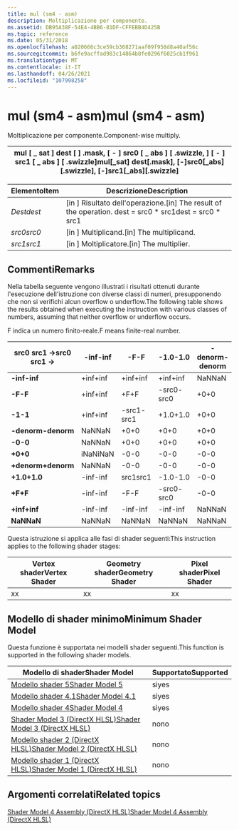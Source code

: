```yaml
---
title: mul (sm4 - asm)
description: Moltiplicazione per componente.
ms.assetid: DB95A38F-54E4-4BB6-81DF-CFFEBB4D425B
ms.topic: reference
ms.date: 05/31/2018
ms.openlocfilehash: a020666c3ce59cb368271aaf09f958d8a40af56c
ms.sourcegitcommit: b6fe9acffad983c14864b8fe0296f6025cb1f961
ms.translationtype: MT
ms.contentlocale: it-IT
ms.lasthandoff: 04/26/2021
ms.locfileid: "107998258"
---
```

# <a name="mul-sm4---asm"></a><span data-ttu-id="4f30d-103">mul (sm4 - asm)</span><span class="sxs-lookup"><span data-stu-id="4f30d-103">mul (sm4 - asm)</span></span>

<span data-ttu-id="4f30d-104">Moltiplicazione per componente.</span><span class="sxs-lookup"><span data-stu-id="4f30d-104">Component-wise multiply.</span></span>



| <span data-ttu-id="4f30d-105">mul \[ \_ sat \] dest \[ \] .mask, \[ - \] src0 \[ \_ abs \] \[ .swizzle, \] \[ - \] src1 \[ \_ abs \] \[ .swizzle\]</span><span class="sxs-lookup"><span data-stu-id="4f30d-105">mul\[\_sat\] dest\[.mask\], \[-\]src0\[\_abs\]\[.swizzle\], \[-\]src1\[\_abs\]\[.swizzle\]</span></span> |
|--------------------------------------------------------------------------------------------|



 



| <span data-ttu-id="4f30d-106">Elemento</span><span class="sxs-lookup"><span data-stu-id="4f30d-106">Item</span></span>                                                            | <span data-ttu-id="4f30d-107">Descrizione</span><span class="sxs-lookup"><span data-stu-id="4f30d-107">Description</span></span>                                                        |
|-----------------------------------------------------------------|--------------------------------------------------------------------|
| <span data-ttu-id="4f30d-108"><span id="dest"></span><span id="DEST"></span>*Dest*</span><span class="sxs-lookup"><span data-stu-id="4f30d-108"><span id="dest"></span><span id="DEST"></span>*dest*</span></span><br/> | <span data-ttu-id="4f30d-109">\[in \] Risultato dell'operazione.</span><span class="sxs-lookup"><span data-stu-id="4f30d-109">\[in\] The result of the operation.</span></span> <span data-ttu-id="4f30d-110">dest = src0 \* src1</span><span class="sxs-lookup"><span data-stu-id="4f30d-110">dest = src0 \* src1</span></span><br/> |
| <span data-ttu-id="4f30d-111"><span id="src0"></span><span id="SRC0"></span>*src0*</span><span class="sxs-lookup"><span data-stu-id="4f30d-111"><span id="src0"></span><span id="SRC0"></span>*src0*</span></span><br/> | <span data-ttu-id="4f30d-112">\[in \] Multiplicand.</span><span class="sxs-lookup"><span data-stu-id="4f30d-112">\[in\] The multiplicand.</span></span><br/>                                |
| <span data-ttu-id="4f30d-113"><span id="src1"></span><span id="SRC1"></span>*src1*</span><span class="sxs-lookup"><span data-stu-id="4f30d-113"><span id="src1"></span><span id="SRC1"></span>*src1*</span></span><br/> | <span data-ttu-id="4f30d-114">\[in \] Moltiplicatore.</span><span class="sxs-lookup"><span data-stu-id="4f30d-114">\[in\] The multiplier.</span></span><br/>                                  |



 

## <a name="remarks"></a><span data-ttu-id="4f30d-115">Commenti</span><span class="sxs-lookup"><span data-stu-id="4f30d-115">Remarks</span></span>

<span data-ttu-id="4f30d-116">Nella tabella seguente vengono illustrati i risultati ottenuti durante l'esecuzione dell'istruzione con diverse classi di numeri, presupponendo che non si verifichi alcun overflow o underflow.</span><span class="sxs-lookup"><span data-stu-id="4f30d-116">The following table shows the results obtained when executing the instruction with various classes of numbers, assuming that neither overflow or underflow occurs.</span></span>

<span data-ttu-id="4f30d-117">F indica un numero finito-reale.</span><span class="sxs-lookup"><span data-stu-id="4f30d-117">F means finite-real number.</span></span>



| <span data-ttu-id="4f30d-118">**src0 src1 ->**</span><span class="sxs-lookup"><span data-stu-id="4f30d-118">**src0 src1 ->**</span></span> | <span data-ttu-id="4f30d-119">**-inf**</span><span class="sxs-lookup"><span data-stu-id="4f30d-119">**-inf**</span></span> | <span data-ttu-id="4f30d-120">**-F**</span><span class="sxs-lookup"><span data-stu-id="4f30d-120">**-F**</span></span> | <span data-ttu-id="4f30d-121">**-1.0**</span><span class="sxs-lookup"><span data-stu-id="4f30d-121">**-1.0**</span></span> | <span data-ttu-id="4f30d-122">**-denorm**</span><span class="sxs-lookup"><span data-stu-id="4f30d-122">**-denorm**</span></span> | <span data-ttu-id="4f30d-123">**-0**</span><span class="sxs-lookup"><span data-stu-id="4f30d-123">**-0**</span></span> | <span data-ttu-id="4f30d-124">**+0**</span><span class="sxs-lookup"><span data-stu-id="4f30d-124">**+0**</span></span> | <span data-ttu-id="4f30d-125">**denorm**</span><span class="sxs-lookup"><span data-stu-id="4f30d-125">**denorm**</span></span> | <span data-ttu-id="4f30d-126">**+1.0**</span><span class="sxs-lookup"><span data-stu-id="4f30d-126">**+1.0**</span></span> | <span data-ttu-id="4f30d-127">**+F**</span><span class="sxs-lookup"><span data-stu-id="4f30d-127">**+F**</span></span> | <span data-ttu-id="4f30d-128">**+inf**</span><span class="sxs-lookup"><span data-stu-id="4f30d-128">**+inf**</span></span> | <span data-ttu-id="4f30d-129">**NaN**</span><span class="sxs-lookup"><span data-stu-id="4f30d-129">**NaN**</span></span> |
|---------------------|----------|--------|----------|-------------|--------|--------|------------|----------|--------|----------|---------|
| <span data-ttu-id="4f30d-130">**-inf**</span><span class="sxs-lookup"><span data-stu-id="4f30d-130">**-inf**</span></span>            | <span data-ttu-id="4f30d-131">+inf</span><span class="sxs-lookup"><span data-stu-id="4f30d-131">+inf</span></span>     | <span data-ttu-id="4f30d-132">+inf</span><span class="sxs-lookup"><span data-stu-id="4f30d-132">+inf</span></span>   | <span data-ttu-id="4f30d-133">+inf</span><span class="sxs-lookup"><span data-stu-id="4f30d-133">+inf</span></span>     | <span data-ttu-id="4f30d-134">NaN</span><span class="sxs-lookup"><span data-stu-id="4f30d-134">NaN</span></span>         | <span data-ttu-id="4f30d-135">NaN</span><span class="sxs-lookup"><span data-stu-id="4f30d-135">NaN</span></span>    | <span data-ttu-id="4f30d-136">NaN</span><span class="sxs-lookup"><span data-stu-id="4f30d-136">NaN</span></span>    | <span data-ttu-id="4f30d-137">NaN</span><span class="sxs-lookup"><span data-stu-id="4f30d-137">NaN</span></span>        | <span data-ttu-id="4f30d-138">-inf</span><span class="sxs-lookup"><span data-stu-id="4f30d-138">-inf</span></span>     | <span data-ttu-id="4f30d-139">-inf</span><span class="sxs-lookup"><span data-stu-id="4f30d-139">-inf</span></span>   | <span data-ttu-id="4f30d-140">-inf</span><span class="sxs-lookup"><span data-stu-id="4f30d-140">-inf</span></span>     | <span data-ttu-id="4f30d-141">NaN</span><span class="sxs-lookup"><span data-stu-id="4f30d-141">NaN</span></span>     |
| <span data-ttu-id="4f30d-142">**-F**</span><span class="sxs-lookup"><span data-stu-id="4f30d-142">**-F**</span></span>              | <span data-ttu-id="4f30d-143">+inf</span><span class="sxs-lookup"><span data-stu-id="4f30d-143">+inf</span></span>     | <span data-ttu-id="4f30d-144">+F</span><span class="sxs-lookup"><span data-stu-id="4f30d-144">+F</span></span>     | <span data-ttu-id="4f30d-145">-src0</span><span class="sxs-lookup"><span data-stu-id="4f30d-145">-src0</span></span>    | <span data-ttu-id="4f30d-146">+0</span><span class="sxs-lookup"><span data-stu-id="4f30d-146">+0</span></span>          | <span data-ttu-id="4f30d-147">+0</span><span class="sxs-lookup"><span data-stu-id="4f30d-147">+0</span></span>     | <span data-ttu-id="4f30d-148">-0</span><span class="sxs-lookup"><span data-stu-id="4f30d-148">-0</span></span>     | <span data-ttu-id="4f30d-149">-0</span><span class="sxs-lookup"><span data-stu-id="4f30d-149">-0</span></span>         | <span data-ttu-id="4f30d-150">src0</span><span class="sxs-lookup"><span data-stu-id="4f30d-150">src0</span></span>     | <span data-ttu-id="4f30d-151">-F</span><span class="sxs-lookup"><span data-stu-id="4f30d-151">-F</span></span>     | <span data-ttu-id="4f30d-152">-inf</span><span class="sxs-lookup"><span data-stu-id="4f30d-152">-inf</span></span>     | <span data-ttu-id="4f30d-153">NaN</span><span class="sxs-lookup"><span data-stu-id="4f30d-153">NaN</span></span>     |
| <span data-ttu-id="4f30d-154">**-1**</span><span class="sxs-lookup"><span data-stu-id="4f30d-154">**-1**</span></span>              | <span data-ttu-id="4f30d-155">+inf</span><span class="sxs-lookup"><span data-stu-id="4f30d-155">+inf</span></span>     | <span data-ttu-id="4f30d-156">-src1</span><span class="sxs-lookup"><span data-stu-id="4f30d-156">-src1</span></span>  | <span data-ttu-id="4f30d-157">+1.0</span><span class="sxs-lookup"><span data-stu-id="4f30d-157">+1.0</span></span>     | <span data-ttu-id="4f30d-158">+0</span><span class="sxs-lookup"><span data-stu-id="4f30d-158">+0</span></span>          | <span data-ttu-id="4f30d-159">+0</span><span class="sxs-lookup"><span data-stu-id="4f30d-159">+0</span></span>     | <span data-ttu-id="4f30d-160">-0</span><span class="sxs-lookup"><span data-stu-id="4f30d-160">-0</span></span>     | <span data-ttu-id="4f30d-161">-0</span><span class="sxs-lookup"><span data-stu-id="4f30d-161">-0</span></span>         | <span data-ttu-id="4f30d-162">-1.0</span><span class="sxs-lookup"><span data-stu-id="4f30d-162">-1.0</span></span>     | <span data-ttu-id="4f30d-163">-src1</span><span class="sxs-lookup"><span data-stu-id="4f30d-163">-src1</span></span>  | <span data-ttu-id="4f30d-164">-inf</span><span class="sxs-lookup"><span data-stu-id="4f30d-164">-inf</span></span>     | <span data-ttu-id="4f30d-165">NaN</span><span class="sxs-lookup"><span data-stu-id="4f30d-165">NaN</span></span>     |
| <span data-ttu-id="4f30d-166">**-denorm**</span><span class="sxs-lookup"><span data-stu-id="4f30d-166">**-denorm**</span></span>         | <span data-ttu-id="4f30d-167">NaN</span><span class="sxs-lookup"><span data-stu-id="4f30d-167">NaN</span></span>      | <span data-ttu-id="4f30d-168">+0</span><span class="sxs-lookup"><span data-stu-id="4f30d-168">+0</span></span>     | <span data-ttu-id="4f30d-169">+0</span><span class="sxs-lookup"><span data-stu-id="4f30d-169">+0</span></span>       | <span data-ttu-id="4f30d-170">+0</span><span class="sxs-lookup"><span data-stu-id="4f30d-170">+0</span></span>          | <span data-ttu-id="4f30d-171">+0</span><span class="sxs-lookup"><span data-stu-id="4f30d-171">+0</span></span>     | <span data-ttu-id="4f30d-172">-0</span><span class="sxs-lookup"><span data-stu-id="4f30d-172">-0</span></span>     | <span data-ttu-id="4f30d-173">-0</span><span class="sxs-lookup"><span data-stu-id="4f30d-173">-0</span></span>         | <span data-ttu-id="4f30d-174">-0</span><span class="sxs-lookup"><span data-stu-id="4f30d-174">-0</span></span>       | <span data-ttu-id="4f30d-175">-0</span><span class="sxs-lookup"><span data-stu-id="4f30d-175">-0</span></span>     | <span data-ttu-id="4f30d-176">NaN</span><span class="sxs-lookup"><span data-stu-id="4f30d-176">NaN</span></span>      | <span data-ttu-id="4f30d-177">NaN</span><span class="sxs-lookup"><span data-stu-id="4f30d-177">NaN</span></span>     |
| <span data-ttu-id="4f30d-178">**-0**</span><span class="sxs-lookup"><span data-stu-id="4f30d-178">**-0**</span></span>              | <span data-ttu-id="4f30d-179">NaN</span><span class="sxs-lookup"><span data-stu-id="4f30d-179">NaN</span></span>      | <span data-ttu-id="4f30d-180">+0</span><span class="sxs-lookup"><span data-stu-id="4f30d-180">+0</span></span>     | <span data-ttu-id="4f30d-181">+0</span><span class="sxs-lookup"><span data-stu-id="4f30d-181">+0</span></span>       | <span data-ttu-id="4f30d-182">+0</span><span class="sxs-lookup"><span data-stu-id="4f30d-182">+0</span></span>          | <span data-ttu-id="4f30d-183">+0</span><span class="sxs-lookup"><span data-stu-id="4f30d-183">+0</span></span>     | <span data-ttu-id="4f30d-184">-0</span><span class="sxs-lookup"><span data-stu-id="4f30d-184">-0</span></span>     | <span data-ttu-id="4f30d-185">-0</span><span class="sxs-lookup"><span data-stu-id="4f30d-185">-0</span></span>         | <span data-ttu-id="4f30d-186">-0</span><span class="sxs-lookup"><span data-stu-id="4f30d-186">-0</span></span>       | <span data-ttu-id="4f30d-187">-0</span><span class="sxs-lookup"><span data-stu-id="4f30d-187">-0</span></span>     | <span data-ttu-id="4f30d-188">NaN</span><span class="sxs-lookup"><span data-stu-id="4f30d-188">NaN</span></span>      | <span data-ttu-id="4f30d-189">NaN</span><span class="sxs-lookup"><span data-stu-id="4f30d-189">NaN</span></span>     |
| <span data-ttu-id="4f30d-190">**+0**</span><span class="sxs-lookup"><span data-stu-id="4f30d-190">**+0**</span></span>              | <span data-ttu-id="4f30d-191">iNaN</span><span class="sxs-lookup"><span data-stu-id="4f30d-191">iNaN</span></span>     | <span data-ttu-id="4f30d-192">-0</span><span class="sxs-lookup"><span data-stu-id="4f30d-192">-0</span></span>     | <span data-ttu-id="4f30d-193">-0</span><span class="sxs-lookup"><span data-stu-id="4f30d-193">-0</span></span>       | <span data-ttu-id="4f30d-194">-0</span><span class="sxs-lookup"><span data-stu-id="4f30d-194">-0</span></span>          | <span data-ttu-id="4f30d-195">-0</span><span class="sxs-lookup"><span data-stu-id="4f30d-195">-0</span></span>     | <span data-ttu-id="4f30d-196">+0</span><span class="sxs-lookup"><span data-stu-id="4f30d-196">+0</span></span>     | <span data-ttu-id="4f30d-197">+0</span><span class="sxs-lookup"><span data-stu-id="4f30d-197">+0</span></span>         | <span data-ttu-id="4f30d-198">+0</span><span class="sxs-lookup"><span data-stu-id="4f30d-198">+0</span></span>       | <span data-ttu-id="4f30d-199">+0</span><span class="sxs-lookup"><span data-stu-id="4f30d-199">+0</span></span>     | <span data-ttu-id="4f30d-200">NaN</span><span class="sxs-lookup"><span data-stu-id="4f30d-200">NaN</span></span>      | <span data-ttu-id="4f30d-201">NaN</span><span class="sxs-lookup"><span data-stu-id="4f30d-201">NaN</span></span>     |
| <span data-ttu-id="4f30d-202">**+denorm**</span><span class="sxs-lookup"><span data-stu-id="4f30d-202">**+denorm**</span></span>         | <span data-ttu-id="4f30d-203">NaN</span><span class="sxs-lookup"><span data-stu-id="4f30d-203">NaN</span></span>      | <span data-ttu-id="4f30d-204">-0</span><span class="sxs-lookup"><span data-stu-id="4f30d-204">-0</span></span>     | <span data-ttu-id="4f30d-205">-0</span><span class="sxs-lookup"><span data-stu-id="4f30d-205">-0</span></span>       | <span data-ttu-id="4f30d-206">-0</span><span class="sxs-lookup"><span data-stu-id="4f30d-206">-0</span></span>          | <span data-ttu-id="4f30d-207">-0</span><span class="sxs-lookup"><span data-stu-id="4f30d-207">-0</span></span>     | <span data-ttu-id="4f30d-208">+0</span><span class="sxs-lookup"><span data-stu-id="4f30d-208">+0</span></span>     | <span data-ttu-id="4f30d-209">+0</span><span class="sxs-lookup"><span data-stu-id="4f30d-209">+0</span></span>         | <span data-ttu-id="4f30d-210">+0</span><span class="sxs-lookup"><span data-stu-id="4f30d-210">+0</span></span>       | <span data-ttu-id="4f30d-211">+0</span><span class="sxs-lookup"><span data-stu-id="4f30d-211">+0</span></span>     | <span data-ttu-id="4f30d-212">NaN</span><span class="sxs-lookup"><span data-stu-id="4f30d-212">NaN</span></span>      | <span data-ttu-id="4f30d-213">NaN</span><span class="sxs-lookup"><span data-stu-id="4f30d-213">NaN</span></span>     |
| <span data-ttu-id="4f30d-214">**+1.0**</span><span class="sxs-lookup"><span data-stu-id="4f30d-214">**+1.0**</span></span>            | <span data-ttu-id="4f30d-215">-inf</span><span class="sxs-lookup"><span data-stu-id="4f30d-215">-inf</span></span>     | <span data-ttu-id="4f30d-216">src1</span><span class="sxs-lookup"><span data-stu-id="4f30d-216">src1</span></span>   | <span data-ttu-id="4f30d-217">-1.0</span><span class="sxs-lookup"><span data-stu-id="4f30d-217">-1.0</span></span>     | <span data-ttu-id="4f30d-218">-0</span><span class="sxs-lookup"><span data-stu-id="4f30d-218">-0</span></span>          | <span data-ttu-id="4f30d-219">-0</span><span class="sxs-lookup"><span data-stu-id="4f30d-219">-0</span></span>     | <span data-ttu-id="4f30d-220">+0</span><span class="sxs-lookup"><span data-stu-id="4f30d-220">+0</span></span>     | <span data-ttu-id="4f30d-221">+0</span><span class="sxs-lookup"><span data-stu-id="4f30d-221">+0</span></span>         | <span data-ttu-id="4f30d-222">+1.0</span><span class="sxs-lookup"><span data-stu-id="4f30d-222">+1.0</span></span>     | <span data-ttu-id="4f30d-223">src1</span><span class="sxs-lookup"><span data-stu-id="4f30d-223">src1</span></span>   | <span data-ttu-id="4f30d-224">+inf</span><span class="sxs-lookup"><span data-stu-id="4f30d-224">+inf</span></span>     | <span data-ttu-id="4f30d-225">NaN</span><span class="sxs-lookup"><span data-stu-id="4f30d-225">NaN</span></span>     |
| <span data-ttu-id="4f30d-226">**+F**</span><span class="sxs-lookup"><span data-stu-id="4f30d-226">**+F**</span></span>              | <span data-ttu-id="4f30d-227">-inf</span><span class="sxs-lookup"><span data-stu-id="4f30d-227">-inf</span></span>     | <span data-ttu-id="4f30d-228">-F</span><span class="sxs-lookup"><span data-stu-id="4f30d-228">-F</span></span>     | <span data-ttu-id="4f30d-229">-src0</span><span class="sxs-lookup"><span data-stu-id="4f30d-229">-src0</span></span>    | <span data-ttu-id="4f30d-230">-0</span><span class="sxs-lookup"><span data-stu-id="4f30d-230">-0</span></span>          | <span data-ttu-id="4f30d-231">-0</span><span class="sxs-lookup"><span data-stu-id="4f30d-231">-0</span></span>     | <span data-ttu-id="4f30d-232">+0</span><span class="sxs-lookup"><span data-stu-id="4f30d-232">+0</span></span>     | <span data-ttu-id="4f30d-233">+0</span><span class="sxs-lookup"><span data-stu-id="4f30d-233">+0</span></span>         | <span data-ttu-id="4f30d-234">src0</span><span class="sxs-lookup"><span data-stu-id="4f30d-234">src0</span></span>     | <span data-ttu-id="4f30d-235">+F</span><span class="sxs-lookup"><span data-stu-id="4f30d-235">+F</span></span>     | <span data-ttu-id="4f30d-236">+inf</span><span class="sxs-lookup"><span data-stu-id="4f30d-236">+inf</span></span>     | <span data-ttu-id="4f30d-237">NaN</span><span class="sxs-lookup"><span data-stu-id="4f30d-237">NaN</span></span>     |
| <span data-ttu-id="4f30d-238">**+inf**</span><span class="sxs-lookup"><span data-stu-id="4f30d-238">**+inf**</span></span>            | <span data-ttu-id="4f30d-239">-inf</span><span class="sxs-lookup"><span data-stu-id="4f30d-239">-inf</span></span>     | <span data-ttu-id="4f30d-240">-inf</span><span class="sxs-lookup"><span data-stu-id="4f30d-240">-inf</span></span>   | <span data-ttu-id="4f30d-241">-inf</span><span class="sxs-lookup"><span data-stu-id="4f30d-241">-inf</span></span>     | <span data-ttu-id="4f30d-242">NaN</span><span class="sxs-lookup"><span data-stu-id="4f30d-242">NaN</span></span>         | <span data-ttu-id="4f30d-243">NaN</span><span class="sxs-lookup"><span data-stu-id="4f30d-243">NaN</span></span>    | <span data-ttu-id="4f30d-244">NaN</span><span class="sxs-lookup"><span data-stu-id="4f30d-244">NaN</span></span>    | <span data-ttu-id="4f30d-245">NaN</span><span class="sxs-lookup"><span data-stu-id="4f30d-245">NaN</span></span>        | <span data-ttu-id="4f30d-246">+inf</span><span class="sxs-lookup"><span data-stu-id="4f30d-246">+inf</span></span>     | <span data-ttu-id="4f30d-247">+inf</span><span class="sxs-lookup"><span data-stu-id="4f30d-247">+inf</span></span>   | <span data-ttu-id="4f30d-248">+inf</span><span class="sxs-lookup"><span data-stu-id="4f30d-248">+inf</span></span>     | <span data-ttu-id="4f30d-249">NaN</span><span class="sxs-lookup"><span data-stu-id="4f30d-249">NaN</span></span>     |
| <span data-ttu-id="4f30d-250">**NaN**</span><span class="sxs-lookup"><span data-stu-id="4f30d-250">**NaN**</span></span>             | <span data-ttu-id="4f30d-251">NaN</span><span class="sxs-lookup"><span data-stu-id="4f30d-251">NaN</span></span>      | <span data-ttu-id="4f30d-252">NaN</span><span class="sxs-lookup"><span data-stu-id="4f30d-252">NaN</span></span>    | <span data-ttu-id="4f30d-253">NaN</span><span class="sxs-lookup"><span data-stu-id="4f30d-253">NaN</span></span>      | <span data-ttu-id="4f30d-254">NaN</span><span class="sxs-lookup"><span data-stu-id="4f30d-254">NaN</span></span>         | <span data-ttu-id="4f30d-255">NaN</span><span class="sxs-lookup"><span data-stu-id="4f30d-255">NaN</span></span>    | <span data-ttu-id="4f30d-256">NaN</span><span class="sxs-lookup"><span data-stu-id="4f30d-256">NaN</span></span>    | <span data-ttu-id="4f30d-257">NaN</span><span class="sxs-lookup"><span data-stu-id="4f30d-257">NaN</span></span>        | <span data-ttu-id="4f30d-258">NaN</span><span class="sxs-lookup"><span data-stu-id="4f30d-258">NaN</span></span>      | <span data-ttu-id="4f30d-259">NaN</span><span class="sxs-lookup"><span data-stu-id="4f30d-259">NaN</span></span>    | <span data-ttu-id="4f30d-260">NaN</span><span class="sxs-lookup"><span data-stu-id="4f30d-260">NaN</span></span>      | <span data-ttu-id="4f30d-261">NaN</span><span class="sxs-lookup"><span data-stu-id="4f30d-261">NaN</span></span>     |



 

<span data-ttu-id="4f30d-262">Questa istruzione si applica alle fasi di shader seguenti:</span><span class="sxs-lookup"><span data-stu-id="4f30d-262">This instruction applies to the following shader stages:</span></span>



| <span data-ttu-id="4f30d-263">Vertex shader</span><span class="sxs-lookup"><span data-stu-id="4f30d-263">Vertex Shader</span></span> | <span data-ttu-id="4f30d-264">Geometry shader</span><span class="sxs-lookup"><span data-stu-id="4f30d-264">Geometry Shader</span></span> | <span data-ttu-id="4f30d-265">Pixel shader</span><span class="sxs-lookup"><span data-stu-id="4f30d-265">Pixel Shader</span></span> |
|---------------|-----------------|--------------|
| <span data-ttu-id="4f30d-266">x</span><span class="sxs-lookup"><span data-stu-id="4f30d-266">x</span></span>             | <span data-ttu-id="4f30d-267">x</span><span class="sxs-lookup"><span data-stu-id="4f30d-267">x</span></span>               | <span data-ttu-id="4f30d-268">x</span><span class="sxs-lookup"><span data-stu-id="4f30d-268">x</span></span>            |



 

## <a name="minimum-shader-model"></a><span data-ttu-id="4f30d-269">Modello di shader minimo</span><span class="sxs-lookup"><span data-stu-id="4f30d-269">Minimum Shader Model</span></span>

<span data-ttu-id="4f30d-270">Questa funzione è supportata nei modelli shader seguenti.</span><span class="sxs-lookup"><span data-stu-id="4f30d-270">This function is supported in the following shader models.</span></span>



| <span data-ttu-id="4f30d-271">Modello di shader</span><span class="sxs-lookup"><span data-stu-id="4f30d-271">Shader Model</span></span>                                              | <span data-ttu-id="4f30d-272">Supportato</span><span class="sxs-lookup"><span data-stu-id="4f30d-272">Supported</span></span> |
|-----------------------------------------------------------|-----------|
| [<span data-ttu-id="4f30d-273">Modello shader 5</span><span class="sxs-lookup"><span data-stu-id="4f30d-273">Shader Model 5</span></span>](d3d11-graphics-reference-sm5.md)        | <span data-ttu-id="4f30d-274">sì</span><span class="sxs-lookup"><span data-stu-id="4f30d-274">yes</span></span>       |
| [<span data-ttu-id="4f30d-275">Modello shader 4.1</span><span class="sxs-lookup"><span data-stu-id="4f30d-275">Shader Model 4.1</span></span>](dx-graphics-hlsl-sm4.md)              | <span data-ttu-id="4f30d-276">sì</span><span class="sxs-lookup"><span data-stu-id="4f30d-276">yes</span></span>       |
| [<span data-ttu-id="4f30d-277">Modello shader 4</span><span class="sxs-lookup"><span data-stu-id="4f30d-277">Shader Model 4</span></span>](dx-graphics-hlsl-sm4.md)                | <span data-ttu-id="4f30d-278">sì</span><span class="sxs-lookup"><span data-stu-id="4f30d-278">yes</span></span>       |
| [<span data-ttu-id="4f30d-279">Shader Model 3 (DirectX HLSL)</span><span class="sxs-lookup"><span data-stu-id="4f30d-279">Shader Model 3 (DirectX HLSL)</span></span>](dx-graphics-hlsl-sm3.md) | <span data-ttu-id="4f30d-280">no</span><span class="sxs-lookup"><span data-stu-id="4f30d-280">no</span></span>        |
| [<span data-ttu-id="4f30d-281">Modello shader 2 (DirectX HLSL)</span><span class="sxs-lookup"><span data-stu-id="4f30d-281">Shader Model 2 (DirectX HLSL)</span></span>](dx-graphics-hlsl-sm2.md) | <span data-ttu-id="4f30d-282">no</span><span class="sxs-lookup"><span data-stu-id="4f30d-282">no</span></span>        |
| [<span data-ttu-id="4f30d-283">Modello shader 1 (DirectX HLSL)</span><span class="sxs-lookup"><span data-stu-id="4f30d-283">Shader Model 1 (DirectX HLSL)</span></span>](dx-graphics-hlsl-sm1.md) | <span data-ttu-id="4f30d-284">no</span><span class="sxs-lookup"><span data-stu-id="4f30d-284">no</span></span>        |



 

## <a name="related-topics"></a><span data-ttu-id="4f30d-285">Argomenti correlati</span><span class="sxs-lookup"><span data-stu-id="4f30d-285">Related topics</span></span>

<dl> <dt>

[<span data-ttu-id="4f30d-286">Shader Model 4 Assembly (DirectX HLSL)</span><span class="sxs-lookup"><span data-stu-id="4f30d-286">Shader Model 4 Assembly (DirectX HLSL)</span></span>](dx-graphics-hlsl-sm4-asm.md)
</dt> </dl>

 

 






